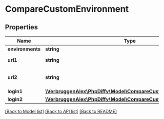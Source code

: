 # CompareCustomEnvironment

## Properties
Name | Type | Description | Notes
------------ | ------------- | ------------- | -------------
**environments** | **string** |  | [optional] 
**url1** | **string** | URL for first page | [optional] 
**url2** | **string** | URL for second page | [optional] 
**login1** | [**\VerbruggenAlex\PhpDiffy\Model\CompareCustomEnvironmentLogin1**](CompareCustomEnvironmentLogin1.md) |  | [optional] 
**login2** | [**\VerbruggenAlex\PhpDiffy\Model\CompareCustomEnvironmentLogin1**](CompareCustomEnvironmentLogin1.md) |  | [optional] 

[[Back to Model list]](../README.md#documentation-for-models) [[Back to API list]](../README.md#documentation-for-api-endpoints) [[Back to README]](../README.md)

